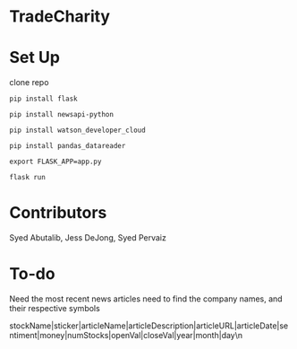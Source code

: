 # TradeCharity

# Set Up
clone repo

`pip install flask`

`pip install newsapi-python`

`pip install watson_developer_cloud`

`pip install pandas_datareader`

`export FLASK_APP=app.py`

`flask run`

# Contributors
Syed Abutalib, Jess DeJong, Syed Pervaiz

# To-do
Need the most recent news articles
need to find the company names, and their respective symbols

stockName|sticker|articleName|articleDescription|articleURL|articleDate|sentiment|money|numStocks|openVal|closeVal|year|month|day\n
